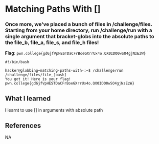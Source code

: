 # Matching Paths With []

### Once more, we've placed a bunch of files in /challenge/files. Starting from your home directory, run /challenge/run with a single argument that bracket-globs into the absolute paths to the file_b, file_a, file_s, and file_h files!

**Flag:** `pwn.college{gdGjfVpHESTDaCFrBoeGXrrUx4o.QX0IDO0wSO4gjNzEzW}`

```
#!/bin/bash

hacker@globbing~matching-paths-with-:~$ /challenge/run /challenge/files/file_[bash]
You got it! Here is your flag!
pwn.college{gdGjfVpHESTDaCFrBoeGXrrUx4o.QX0IDO0wSO4gjNzEzW}
```

## What I learned

I learnt to use [] in arguments with absolute path

## References

NA
